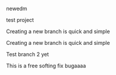 newedm

test project

Creating a new branch is quick and simple

Creating a new branch is quick and simple


Test branch 2 yet

This is a free softing
fix bugaaaa
